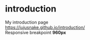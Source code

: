 # introduction
My introduction page  
https://jujusnake.github.io/introduction/   
Responsive breakpoint **960px**
